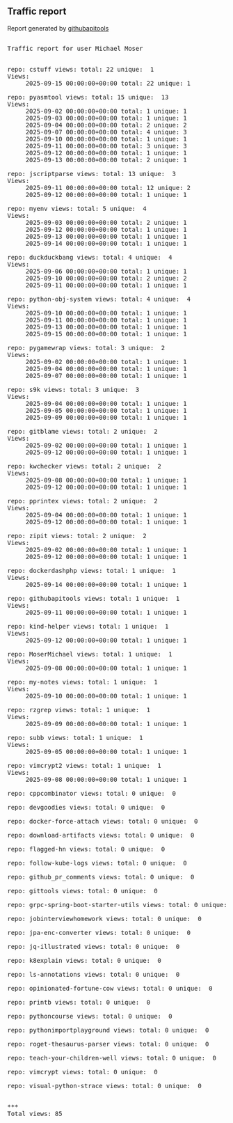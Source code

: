 <h2> Traffic report </h2>

Report generated by <a href="https://github.com/MoserMichael/githubapitools">githubapitools</a>

<pre>

Traffic report for user Michael Moser


repo: cstuff views: total: 22 unique:  1
Views:
	 2025-09-15 00:00:00+00:00 total: 22 unique: 1

repo: pyasmtool views: total: 15 unique:  13
Views:
	 2025-09-02 00:00:00+00:00 total: 1 unique: 1
	 2025-09-03 00:00:00+00:00 total: 1 unique: 1
	 2025-09-04 00:00:00+00:00 total: 2 unique: 2
	 2025-09-07 00:00:00+00:00 total: 4 unique: 3
	 2025-09-10 00:00:00+00:00 total: 1 unique: 1
	 2025-09-11 00:00:00+00:00 total: 3 unique: 3
	 2025-09-12 00:00:00+00:00 total: 1 unique: 1
	 2025-09-13 00:00:00+00:00 total: 2 unique: 1

repo: jscriptparse views: total: 13 unique:  3
Views:
	 2025-09-11 00:00:00+00:00 total: 12 unique: 2
	 2025-09-12 00:00:00+00:00 total: 1 unique: 1

repo: myenv views: total: 5 unique:  4
Views:
	 2025-09-03 00:00:00+00:00 total: 2 unique: 1
	 2025-09-12 00:00:00+00:00 total: 1 unique: 1
	 2025-09-13 00:00:00+00:00 total: 1 unique: 1
	 2025-09-14 00:00:00+00:00 total: 1 unique: 1

repo: duckduckbang views: total: 4 unique:  4
Views:
	 2025-09-06 00:00:00+00:00 total: 1 unique: 1
	 2025-09-10 00:00:00+00:00 total: 2 unique: 2
	 2025-09-11 00:00:00+00:00 total: 1 unique: 1

repo: python-obj-system views: total: 4 unique:  4
Views:
	 2025-09-10 00:00:00+00:00 total: 1 unique: 1
	 2025-09-11 00:00:00+00:00 total: 1 unique: 1
	 2025-09-13 00:00:00+00:00 total: 1 unique: 1
	 2025-09-15 00:00:00+00:00 total: 1 unique: 1

repo: pygamewrap views: total: 3 unique:  2
Views:
	 2025-09-02 00:00:00+00:00 total: 1 unique: 1
	 2025-09-04 00:00:00+00:00 total: 1 unique: 1
	 2025-09-07 00:00:00+00:00 total: 1 unique: 1

repo: s9k views: total: 3 unique:  3
Views:
	 2025-09-04 00:00:00+00:00 total: 1 unique: 1
	 2025-09-05 00:00:00+00:00 total: 1 unique: 1
	 2025-09-09 00:00:00+00:00 total: 1 unique: 1

repo: gitblame views: total: 2 unique:  2
Views:
	 2025-09-02 00:00:00+00:00 total: 1 unique: 1
	 2025-09-12 00:00:00+00:00 total: 1 unique: 1

repo: kwchecker views: total: 2 unique:  2
Views:
	 2025-09-08 00:00:00+00:00 total: 1 unique: 1
	 2025-09-12 00:00:00+00:00 total: 1 unique: 1

repo: pprintex views: total: 2 unique:  2
Views:
	 2025-09-04 00:00:00+00:00 total: 1 unique: 1
	 2025-09-12 00:00:00+00:00 total: 1 unique: 1

repo: zipit views: total: 2 unique:  2
Views:
	 2025-09-02 00:00:00+00:00 total: 1 unique: 1
	 2025-09-12 00:00:00+00:00 total: 1 unique: 1

repo: dockerdashphp views: total: 1 unique:  1
Views:
	 2025-09-14 00:00:00+00:00 total: 1 unique: 1

repo: githubapitools views: total: 1 unique:  1
Views:
	 2025-09-11 00:00:00+00:00 total: 1 unique: 1

repo: kind-helper views: total: 1 unique:  1
Views:
	 2025-09-12 00:00:00+00:00 total: 1 unique: 1

repo: MoserMichael views: total: 1 unique:  1
Views:
	 2025-09-08 00:00:00+00:00 total: 1 unique: 1

repo: my-notes views: total: 1 unique:  1
Views:
	 2025-09-10 00:00:00+00:00 total: 1 unique: 1

repo: rzgrep views: total: 1 unique:  1
Views:
	 2025-09-09 00:00:00+00:00 total: 1 unique: 1

repo: subb views: total: 1 unique:  1
Views:
	 2025-09-05 00:00:00+00:00 total: 1 unique: 1

repo: vimcrypt2 views: total: 1 unique:  1
Views:
	 2025-09-08 00:00:00+00:00 total: 1 unique: 1

repo: cppcombinator views: total: 0 unique:  0

repo: devgoodies views: total: 0 unique:  0

repo: docker-force-attach views: total: 0 unique:  0

repo: download-artifacts views: total: 0 unique:  0

repo: flagged-hn views: total: 0 unique:  0

repo: follow-kube-logs views: total: 0 unique:  0

repo: github_pr_comments views: total: 0 unique:  0

repo: gittools views: total: 0 unique:  0

repo: grpc-spring-boot-starter-utils views: total: 0 unique:  0

repo: jobinterviewhomework views: total: 0 unique:  0

repo: jpa-enc-converter views: total: 0 unique:  0

repo: jq-illustrated views: total: 0 unique:  0

repo: k8explain views: total: 0 unique:  0

repo: ls-annotations views: total: 0 unique:  0

repo: opinionated-fortune-cow views: total: 0 unique:  0

repo: printb views: total: 0 unique:  0

repo: pythoncourse views: total: 0 unique:  0

repo: pythonimportplayground views: total: 0 unique:  0

repo: roget-thesaurus-parser views: total: 0 unique:  0

repo: teach-your-children-well views: total: 0 unique:  0

repo: vimcrypt views: total: 0 unique:  0

repo: visual-python-strace views: total: 0 unique:  0


***
Total views: 85
